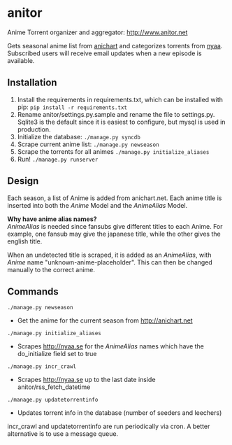 anitor
======

Anime Torrent organizer and aggregator: http://www.anitor.net

Gets seasonal anime list from [anichart](http://anichart.net) and categorizes torrents from [nyaa](http://nyaa.se).
Subscribed users will receive email updates when a new episode is available.

## Installation

1. Install the requirements in requirements.txt, which can be installed with pip: `pip install -r requirements.txt`
2. Rename anitor/settings.py.sample and rename the file to settings.py. Sqlite3 is the default since it is easiest to configure, but mysql is used in production.
3. Initialize the database: `./manage.py syncdb`
4. Scrape current anime list: `./manage.py newseason`
5. Scrape the torrents for all animes `./manage.py initialize_aliases`
6. Run! `./manage.py runserver`

## Design

Each season, a list of Anime is added from anichart.net. Each anime title is inserted into both the *Anime* Model and the *AnimeAlias* Model. 

**Why have anime alias names?** <br />
*AnimeAlias* is needed since fansubs give different titles to each Anime.
For example, one fansub may give the japanese title, while the other gives the english title.

When an undetected title is scraped, it is added as an *AnimeAlias*, with *Anime* name "unknown-anime-placeholder". This can then be changed manually to the correct anime.

## Commands

`./manage.py newseason`

* Get the anime for the current season from http://anichart.net

`./manage.py initialize_aliases`

* Scrapes http://nyaa.se for the *AnimeAlias* names which have the do_initialize field set to true

`./manage.py incr_crawl`

* Scrapes http://nyaa.se up to the last date inside anitor/rss_fetch_datetime

`./manage.py updatetorrentinfo`

* Updates torrent info in the database (number of seeders and leechers) 

incr_crawl and updatetorrentinfo are run periodically via cron. A better alternative is to use a message queue.
